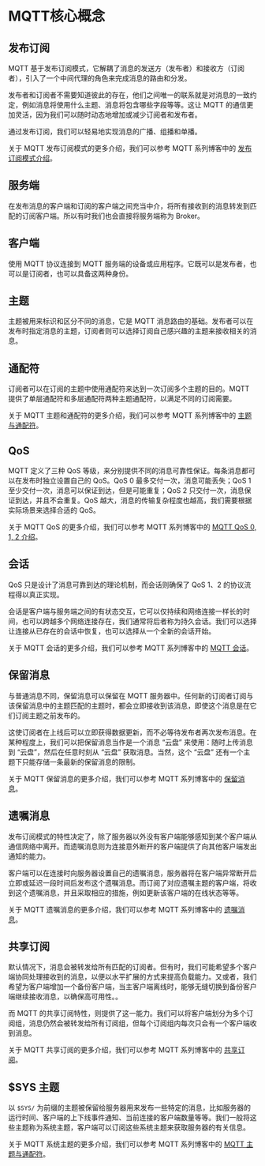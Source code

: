 # MQTT核心概念

## 发布订阅

MQTT 基于发布订阅模式，它解耦了消息的发送方（发布者）和接收方（订阅者），引入了一个中间代理的角色来完成消息的路由和分发。

发布者和订阅者不需要知道彼此的存在，他们之间唯一的联系就是对消息的一致约定，例如消息将使用什么主题、消息将包含哪些字段等等。这让 MQTT 的通信更加灵活，因为我们可以随时动态地增加或减少订阅者和发布者。

通过发布订阅，我们可以轻易地实现消息的广播、组播和单播。

关于 MQTT 发布订阅模式的更多介绍，我们可以参考 MQTT 系列博客中的 [发布订阅模式介绍](https://www.emqx.com/zh/blog/mqtt-5-introduction-to-publish-subscribe-model)。

## 服务端

在发布消息的客户端和订阅的客户端之间充当中介，将所有接收到的消息转发到匹配的订阅客户端。所以有时我们也会直接将服务端称为 Broker。

## 客户端

使用 MQTT 协议连接到 MQTT 服务端的设备或应用程序。它既可以是发布者，也可以是订阅者，也可以具备这两种身份。

## 主题

主题被用来标识和区分不同的消息，它是 MQTT 消息路由的基础。发布者可以在发布时指定消息的主题，订阅者则可以选择订阅自己感兴趣的主题来接收相关的消息。

## 通配符

订阅者可以在订阅的主题中使用通配符来达到一次订阅多个主题的目的。MQTT 提供了单层通配符和多层通配符两种主题通配符，以满足不同的订阅需要。

关于 MQTT 主题和通配符的更多介绍，我们可以参考 MQTT 系列博客中的 [主题与通配符](https://www.emqx.com/zh/blog/advanced-features-of-mqtt-topics)。

## QoS

MQTT 定义了三种 QoS 等级，来分别提供不同的消息可靠性保证。每条消息都可以在发布时独立设置自己的 QoS。QoS 0 最多交付一次，消息可能丢失；QoS 1 至少交付一次，消息可以保证到达，但是可能重复；QoS 2 只交付一次，消息保证到达，并且不会重复。QoS 越大，消息的传输复杂程度也越高，我们需要根据实际场景来选择合适的 QoS。

关于 MQTT QoS 的更多介绍，我们可以参考 MQTT 系列博客中的 [MQTT QoS 0, 1, 2 介绍](https://www.emqx.com/zh/blog/introduction-to-mqtt-qos)。

## 会话

QoS 只是设计了消息可靠到达的理论机制，而会话则确保了 QoS 1、2 的协议流程得以真正实现。

会话是客户端与服务端之间的有状态交互，它可以仅持续和网络连接一样长的时间，也可以跨越多个网络连接存在，我们通常将后者称为持久会话。我们可以选择让连接从已存在的会话中恢复，也可以选择从一个全新的会话开始。

关于 MQTT 会话的更多介绍，我们可以参考 MQTT 系列博客中的 [MQTT 会话](https://www.emqx.com/zh/blog/mqtt-session)。


## 保留消息

与普通消息不同，保留消息可以保留在 MQTT 服务器中。任何新的订阅者订阅与该保留消息中的主题匹配的主题时，都会立即接收到该消息，即使这个消息是在它们订阅主题之前发布的。

这使订阅者在上线后可以立即获得数据更新，而不必等待发布者再次发布消息。在某种程度上，我们可以把保留消息当作是一个消息 “云盘” 来使用：随时上传消息到 “云盘”，然后在任意时刻从 “云盘” 获取消息。当然，这个 “云盘” 还有一个主题下只能存储一条最新的保留消息的限制。

关于 MQTT 保留消息的更多介绍，我们可以参考 MQTT 系列博客中的 [保留消息](https://www.emqx.com/zh/blog/mqtt5-features-retain-message)。

## 遗嘱消息

发布订阅模式的特性决定了，除了服务器以外没有客户端能够感知到某个客户端从通信网络中离开。而遗嘱消息则为连接意外断开的客户端提供了向其他客户端发出通知的能力。

客户端可以在连接时向服务器设置自己的遗嘱消息，服务器将在客户端异常断开后立即或延迟一段时间后发布这个遗嘱消息。而订阅了对应遗嘱主题的客户端，将收到这个遗嘱消息，并且采取相应的措施，例如更新该客户端的在线状态等等。

关于 MQTT 遗嘱消息的更多介绍，我们可以参考 MQTT 系列博客中的 [遗嘱消息](https://www.emqx.com/zh/blog/use-of-mqtt-will-message)。

## 共享订阅

默认情况下，消息会被转发给所有匹配的订阅者。但有时，我们可能希望多个客户端协同处理接收到的消息，以便以水平扩展的方式来提高负载能力。又或者，我们希望为客户端增加一个备份客户端，当主客户端离线时，能够无缝切换到备份客户端继续接收消息，以确保高可用性。。

而 MQTT 的共享订阅特性，则提供了这一能力。我们可以将客户端划分为多个订阅组，消息仍然会被转发给所有订阅组，但每个订阅组内每次只会有一个客户端收到消息。

关于 MQTT 共享订阅的更多介绍，我们可以参考 MQTT 系列博客中的 [共享订阅](https://www.emqx.com/zh/blog/introduction-to-mqtt5-protocol-shared-subscription)。

## $SYS 主题

以 `$SYS/` 为前缀的主题被保留给服务器用来发布一些特定的消息，比如服务器的运行时间、客户端的上下线事件通知、当前连接的客户端数量等等。我们一般将这些主题称为系统主题，客户端可以订阅这些系统主题来获取服务器的有关信息。

关于 MQTT 系统主题的更多介绍，我们可以参考 MQTT 系列博客中的 [MQTT 主题与通配符](https://www.emqx.com/zh/blog/advanced-features-of-mqtt-topics)。